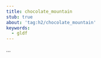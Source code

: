 ```yaml
---
title: chocolate_mountain
stub: true
about: 'tag:h2/chocolate_mountain'
keywords:
  - gldf
---
```

...
